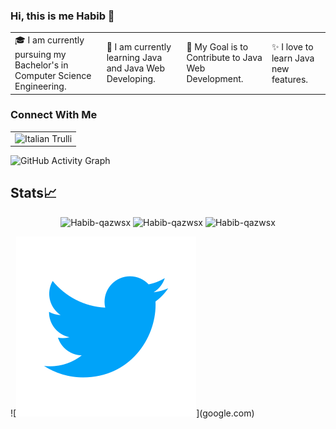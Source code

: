 ### Hi, this is me Habib 👋

<table>
<tr> 
    <td>🎓 I am currently pursuing my Bachelor's in Computer Science Engineering.</td>
    <td>🌱 I am currently learning Java and Java Web Developing.</td>
    <td>🎯 My Goal is to Contribute to Java Web Development.</td>
    <td>✨ I love to learn Java new features.</td>
</tr>
</table>

### Connect With Me

<table>
  <td>
     <a href="https://www.facebook.com/roaring.habib/"></a>  <img src="pic_trulli.jpg" alt="Italian Trulli">
  </td>
 </table>

![GitHub Activity Graph](https://activity-graph.herokuapp.com/graph?username=Habib-qazwsx&theme=dracula&hide_border=true)

## Stats📈
<p align="center">
<img width="40%" src="https://github-readme-stats.vercel.app/api/top-langs?username=Habib-qazwsx&show_icons=true&theme=dracula&title_color=ff8000&text_color=ffffff&bg_color=6a6a6a&locale=en&layout=compact&hide_border=true" alt="Habib-qazwsx" /> 
<img width="48%" src="https://github-readme-stats.vercel.app/api?username=Habib-qazwsx&show_icons=true&theme=dracula&title_color=ff8000&text_color=ffffff&bg_color=6a6a6a&locale=en&hide_border=true" alt="Habib-qazwsx" />
<img width="48%" src="https://github-readme-streak-stats.herokuapp.com/?user=Habib-qazwsx&theme=highcontrast&hide_border=true" alt="Habib-qazwsx" />
</p>
![<img src="https://raw.githubusercontent.com/github/explore/80688e429a7d4ef2fca1e82350fe8e3517d3494d/topics/twitter/twitter.png">](google.com)

